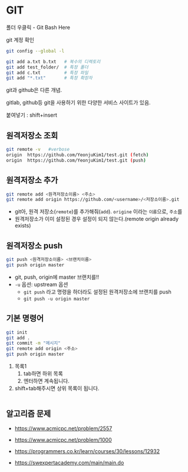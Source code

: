 # GIT



폴더 우클릭 - Git Bash Here 

git 계정 확인

```bash
git config --global -l
```



```bash
git add a.txt b.txt   # 복수의 디렉토리
git add test_folder/  # 특정 폴더
git add c.txt         # 특정 파일
git add "*.txt"       # 특정 확장자
```



git과 github은 다른 개념. 

gitlab, github등 git을 사용하기 위한 다양한 서비스 사이트가 있음.

붙여넣기 : shift+insert



## 원격저장소 조회

```bash
git remote -v   #verbose
origin  https://github.com/YeonjuKim1/test.git (fetch)
origin  https://github.com/YeonjuKim1/test.git (push)
```





## 원격저장소 추가

```bash
git remote add <원격저장소이름> <주소>
git remote add origin https://github.com/<username>/<저장소이름>.git
```

- git아, 원격 저장소(`remote`)를 추가해줘(`add`). `origine` 이라는 `이름`으로, `주소`를
- 원격저장소가 이미 설정된 경우 설정이 되지 않는다.(remote origin already exists)



## 원격저장소 push

```bash
git push <원격저장소이름> <브랜치이름>
git push origin master
```

- git, push, origin에 master 브랜치를!!
- `-u` 옵션: upstream 옵션
  - `git push` 라고 명령을 하더라도 설정된 원격저장소에 브랜치를 push
  - `git push -u origin master`



## 기본 명령어

```bash
git init
git add .
git commit -m "메시지"
git remote add origin <주소>
git push origin master
```



1. 목록1
   1. tab하면 하위 목록
   2. 엔터하면 계속됩니다.
2. shift+tab해주시면 상위 목록이 됩니다.

```bash
```

## 알고리즘 문제

- https://www.acmicpc.net/problem/2557

- https://www.acmicpc.net/problem/1000
- https://programmers.co.kr/learn/courses/30/lessons/12932
- https://swexpertacademy.com/main/main.do
